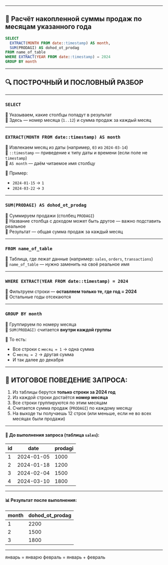 
---

## 📘 **Расчёт накопленной суммы продаж по месяцам указанного года**

```sql
SELECT 
  EXTRACT(MONTH FROM date::timestamp) AS month,
  SUM(PRODAGI) AS dohod_ot_prodag
FROM name_of_table
WHERE EXTRACT(YEAR FROM date::timestamp) = 2024
GROUP BY month
```

---

## 🔍 ПОСТРОЧНЫЙ И ПОСЛОВНЫЙ РАЗБОР

---

### `SELECT`

📌 Указываем, какие столбцы попадут в результат  
📌 Здесь — номер месяца (`1..12`) и сумма продаж за каждый месяц

---

### `EXTRACT(MONTH FROM date::timestamp) AS month`

📌 Извлекаем месяц из даты (например, `03` из `2024-03-14`)  
📌 `::timestamp` — приведение к типу даты и времени (если поле не `timestamp`)  
📌 `AS month` — даём читаемое имя столбцу

🧠 Пример:

- `2024-01-15` → `1`
- `2024-03-22` → `3`

---

### `SUM(PRODAGI) AS dohod_ot_prodag`

📌 Суммируем продажи (столбец `PRODAGI`)  
📌 Название столбца с доходом может быть другое — важно подставить реальное  
📌 Результат — общая сумма продаж за каждый месяц

---

### `FROM name_of_table`

📌 Таблица, где лежат данные (например: `sales`, `orders`, `transactions`)  
📌 `name_of_table` — нужно заменить на своё реальное имя

---

### `WHERE EXTRACT(YEAR FROM date::timestamp) = 2024`

📌 Фильтруем строки — **оставляем только те, где год = 2024**  
📌 Остальные годы отсекаются

---

### `GROUP BY month`

📌 Группируем по номеру месяца  
📌 `SUM(PRODAGI)` считается **внутри каждой группы**

🧠 То есть:
- Все строки с `месяц = 1` → одна сумма
- С `месяц = 2` → другая сумма
- И так далее до декабря

---

## 🧩 ИТОГОВОЕ ПОВЕДЕНИЕ ЗАПРОСА:

1. Из таблицы берутся **только строки за 2024 год**
2. Из каждой строки достаётся **номер месяца**
3. Все строки группируются по этим месяцам
4. Считается сумма продаж (`PRODAGI`) по каждому месяцу
5. На выходе ты получаешь 12 строк (или меньше, если не во всех месяцах были продажи)

---

#### 📂 До выполнения запроса (таблица `sales`):

|id|date|prodagi|
|---|---|---|
|1|2024-01-05|1000|
|2|2024-01-18|1200|
|3|2024-02-04|1500|
|4|2024-03-10|1800|

---

#### 📊 Результат после выполнения:

|month|dohod_ot_prodag|
|---|---|
|1|2200|
|2|1500|
|3|1800|

---
январь = январю
февраль = январь + февраль